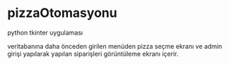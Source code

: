 # pizzaOtomasyonu
python tkinter uygulaması

veritabanına daha önceden girilen menüden pizza seçme ekranı ve admin girişi yapılarak yapılan siparişleri görüntüleme ekranı içerir.
